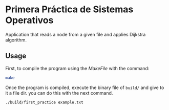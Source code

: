 # Primera Práctica de Sistemas Operativos

Application that reads a node from a given file and applies Dijkstra algorithm.

## Usage
First, to compile the program using the *MakeFile* with the command:
~~~ bash 
make
~~~

Once the program is compiled, execute the binary file of `build/` and give to it
a file dir. you can do this with the next command.
~~~ bash
./build/first_practice example.txt
~~~
